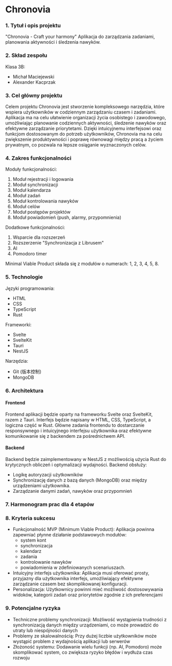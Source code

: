 # Chronovia

### 1. Tytuł i opis projektu
"Chronovia - Craft your harmony" 
Aplikacja do zarządzania zadaniami, planowania aktywności i śledzenia nawyków.

### 2. Skład zespołu
Klasa 3B:
* Michał Maciejewski 
* Alexander Kacprzak 

### 3. Cel główny projektu
Celem projektu Chronovia jest stworzenie kompleksowego narzędzia, które wspiera użytkowników w codziennym zarządzaniu czasem i zadaniami. Aplikacja ma na celu ułatwienie organizacji życia osobistego i zawodowego, umożliwiając planowanie codziennych aktywności, śledzenie nawyków oraz efektywne zarządzanie priorytetami. Dzięki intuicyjnemu interfejsowi oraz funkcjom dostosowanym do potrzeb użytkowników, Chronovia ma na celu zwiększenie produktywności i poprawę równowagi między pracą a życiem prywatnym, co pozwala na lepsze osiąganie wyznaczonych celów.

### 4. Zakres funkcjonalności

Moduły funkcjonalności:
1. Moduł rejestracji i logowania
2. Moduł synchronizacji
3. Moduł kalendarza
4. Moduł zadań
5. Moduł kontrolowania nawyków
6. Moduł celów 
7. Moduł postępów projektów
8. Moduł powiadomień (push, alarmy, przypomnienia)

Dodatkowe funkcjonalności:
1. Wsparcie dla rozszerzeń
1. Rozszerzenie "Synchronizacja z Librusem"
1. AI
1. Pomodoro timer

Minimal Viable Product składa się z modułów o numerach: 1, 2, 3, 4, 5, 8.

### 5. Technologie
Języki programowania:
* HTML
* CSS
* TypeScript
* Rust

Frameworki:
* Svelte
* SvelteKit
* Tauri
* NestJS

Narzędzia:
* Git (版本控制)
* MongoDB

### 6. Architektura

#### Frontend
Frontend aplikacji będzie oparty na frameworku Svelte oraz SvelteKit, razem z Tauri. Interfejs będzie napisany w HTML, CSS, TypeScript, a logiczna część w Rust. Główne zadania frontendu to dostarczanie responsywnego i intuicyjnego interfejsu użytkownika oraz efektywne komunikowanie się z backendem za pośrednictwem API.

#### Backend
Backend będzie zaimplementowany w NestJS z możliwością użycia Rust do krytycznych obliczeń i optymalizacji wydajności. Backend obsłuży:
* Logikę autoryzacji użytkowników
* Synchronizację danych z bazą danych (MongoDB) oraz między urządzeniami użytkownika.
* Zarządzanie danymi zadań, nawyków oraz przypomnień

### 7. Harmonogram prac dla 4 etapów

### 8. Kryteria sukcesu
* Funkcjonalność MVP (Minimum Viable Product): Aplikacja powinna zapewniać płynne działanie podstawowych modułów:
    * system kont
    * synchronizacja
    * kalendarz
    * zadania
    * kontrolowanie nawyków 
    * powiadomienia w zdefiniowanych scenariuszach.
* Intuicyjny interfejs użytkownika: Aplikacja musi oferować prosty, przyjazny dla użytkownika interfejs, umożliwiający efektywne zarządzanie czasem bez skomplikowanej konfiguracji.
* Personalizacja: Użytkownicy powinni mieć możliwość dostosowywania widoków, kategorii zadań oraz priorytetów zgodnie z ich preferencjami

### 9. Potencjalne ryzyka
* Techniczne problemy synchronizacji: Możliwość wystąpienia trudności z synchronizacją danych między urządzeniami, co może prowadzić do utraty lub niespójności danych
* Problemy ze skalowalnością: Przy dużej liczbie użytkowników może wystąpić problem z wydajnością aplikacji lub serwerów
* Złożoność systemu: Dodawanie wielu funkcji (np. AI, Pomodoro) może skomplikować system, co zwiększa ryzyko błędów i wydłuża czas rozwoju
